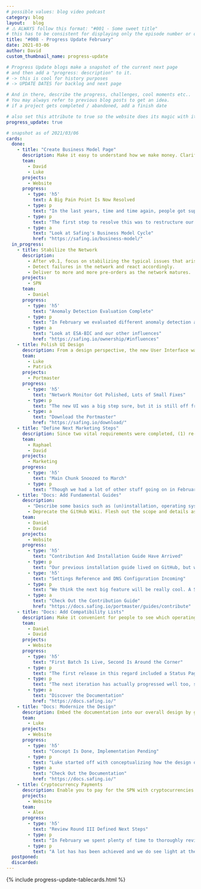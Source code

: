 ```yaml
---
# possible values: blog video podcast
category: blog
layout:   blog
# ⚠️ ALWAYS follow this format: "#001 - Some sweet title"
# this has to be consistent for displaying only the episode number or only the title
title: "#008 - Progress Update February"
date: 2021-03-06
author: David
custom_thumbnail_name: progress-update

# Progress Update blogs make a snapshot of the current next page
# and then add a "progress: description" to it.
# -> this is cool for history purposes
# -> UPDATE DATES for backlog and next page

# And in there, describe the progress, challenges, cool moments etc..
# You may always refer to previous blog posts to get an idea.
# if a project gets completed / abandoned, add a finish date

# also set this attribute to true so the website does its magic with it
progress_update: true

# snapshot as of 2021/03/06
cards:
  done:
    - title: "Create Business Model Page"
      description: Make it easy to understand how we make money. Clarify all details on a dedicated sub-page, which should be accessible both from the About page and the footer.
      team:
        - David
        - Luke
      projects:
        - Website
      progress:
        - type: 'h5'
          text: A Big Pain Point Is Now Resolved
        - type: p
          text: "In the last years, time and time again, people got super confused about our business model. The blame is definitely on us, since we marketed free software while listing \"Pricing\" as one of the main entries in the top navbar. As a result we falsely communicated a paradox: Free but Not Free."
        - type: p
          text: "The first step to resolve this was to restructure our website, which happened in January: We focused on the Portmaster and hid most of the SPN, including the \"Pricing\" in the top navbar. Now the confusion was gone, but we did not cleary show how we make money. With our newest sub-page, this has now been resolved."
        - type: a
          text: "Look at Safing's Business Model Cycle"
          href: "https://safing.io/business-model/"
  in_progress:
    - title: Stabilize the Network
      description:
        - After v0.1, focus on stabilizing the typical issues that arise with early software. Fix bugs, improve performance & stability.
        - Detect failures in the network and react accordingly.
        - Deliver to more and more pre-orders as the network matures.
      projects:
        - SPN
      team:
        - Daniel
      progress:
        - type: 'h5'
          text: "Anomaly Detection Evaluation Complete"
        - type: p
          text: "In February we evaluated different anomaly detection algorithms, one of them coming from the European Space Agency. We are happy to have completed the evaluation stage and have found that it makes most sense to implement this after the SPN has progressed more. As such, we are wrapping up this aspect and re-shifting our focus on advancing the SPN. Finishing this evaluation also allowed us to conclude our ESA Business Incubation."
        - type: a
          text: "Look at ESA-BIC and our other influences"
          href: "https://safing.io/ownership/#influences"
    - title: Polish UI Design
      description: From a design perspective, the new User Interface was simply the minimal viable product. Go through each page and element in order to bring it up to speed with the concept design.
      team:
        - Luke
        - Patrick
      projects:
        - Portmaster
      progress:
        - type: 'h5'
          text: "Network Monitor Got Polished, Lots of Small Fixes"
        - type: p
          text: "The new UI was a big step sure, but it is still off from the concept design. Luke is spending a good amount of time to tackle and polish each sub-design individually. This month Patrick fixed a lot of smaller UI bugs, and the network monitor got a face-lift from Luke. The new eye-candy is already live for you to enjoy."
        - type: a
          text: "Download the Portmaster"
          href: "https://safing.io/download/"
    - title: "Define Next Marketing Steps"
      description: Since two vital requirements were completed, (1) re-shifting communication towards the Portmaster and (2) its documentation, now focus on spreading the word again. Define the next steps and keep everyone in the loop.
      team:
        - Raphael
        - David
      projects:
        - Marketing
      progress:
        - type: 'h5'
          text: "Main Chunk Snoozed to March"
        - type: p
          text: "Though we had a lot of other stuff going on in February, we did not completely ignore this area. Some talks already happened which might bear fruit in the coming months. But in terms of creating a proper concept for the next steps, the main chunk of that will happen in March. Stay tuned."
    - title: "Docs: Add Fundamental Guides"
      description:
        - "Describe some basics such as (un)installation, operating system compatibility, troubleshooting, how to contribute, etc..."
        - Deprecate the GitHub Wiki. Flesh out the scope and details as you go.
      team:
        - Daniel
        - David
      projects:
        - Website
      progress:
        - type: 'h5'
          text: "Contribution And Installation Guide Have Arrived"
        - type: p
          text: "Our previous installation guide lived on GitHub, but we migrated it over to the docs since we rather want to host our docs independently. Along with the migration we finetuned the guide and also created a contribution guide which describes how to best support us at our current stage."
        - type: 'h5'
          text: "Settings Reference and DNS Configuration Incoming"
        - type: p
          text: "We think the next big feature will be really cool. A Settings Reference where all of Portmaster's configuration options are listed and explained. Similar to something like Mozilla's description of the `about:config`. This is not live just yet, but might see the light of day in March. We shall see. Also, we want to migrate our guide on DNS Configuration over to the docs."
        - type: a
          text: "Check Out the Contribution Guide"
          href: "https://docs.safing.io/portmaster/guides/contribute"
    - title: "Docs: Add Compatibility Lists"
      description: Make it convenient for people to see which operating systems we support, which linux distros are compatible and which VPNs work or do not work. Make it easy for people to share their experiences with others.
      team:
        - Daniel
        - David
      projects:
        - Website
      progress:
        - type: 'h5'
          text: "First Batch Is Live, Second Is Around the Corner"
        - type: p
          text: "The first release in this regard included a Status Page for mobile and guides on both Linux distribution and VPN compatibility. It is all rather rough and simple, but we are iterating from there."
        - type: p
          text: "The next iteration has actually progressed well too, streamlining different pages to all include compatibility tables and making it easy for you to report positivies as well as negatives on GitHub. We are hard at work to bring this out as soon as possible."
        - type: a
          text: "Discover the Documentation"
          href: "https://docs.safing.io/"
    - title: "Docs: Modernize the Design"
      description: Embed the documentation into our overall design by giving it a fresh new look.
      team:
        - Luke
      projects:
        - Website
      progress:
        - type: 'h5'
          text: "Concept Is Done, Implementation Pending"
        - type: p
          text: "Luke started off with conceptualizing how the design of the documentation should be updated. Naturally its design will be similar to the rest of the website to fit into the overall experience. With a rough version completed the next step is to implement the concept into HTML and CSS."
        - type: a
          text: "Check Out the Documentation"
          href: "https://docs.safing.io/"
    - title: Cryptocurrency Payments
      description: Enable you to pay for the SPN with cryptocurrencies such as Bitcoin, Ethereum and Monero
      projects:
        - Website
      team:
        - Alex
      progress:
        - type: 'h5'
          text: "Review Round III Defined Next Steps"
        - type: p
          text: "In February we spent plenty of time to thoroughly review this large module and left no stone unturned. Some refactors and improvements were implemented in the process while others are being developed as we speak."
        - type: p
          text: "A lot has has been achieved and we do see light at the end of the tunnel, still we will take the time it needs to deploy a robust system. Payments are important."
  postponed:
  discarded:
---
```



{% include progress-update-tablecards.html %}